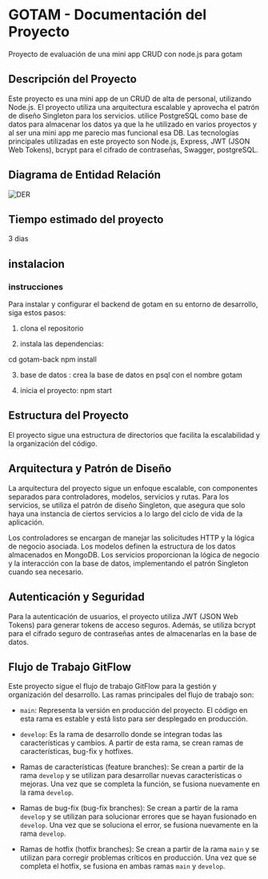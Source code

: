 # GOTAM - Documentación del Proyecto

Proyecto de evaluación de una mini app CRUD con node.js para gotam

## Descripción del Proyecto

Este proyecto es una mini app de un CRUD de alta de personal, utilizando Node.js. El proyecto utiliza una arquitectura escalable y aprovecha el patrón de diseño Singleton para los servicios. utilice PostgreSQL como base de datos para almacenar los datos ya que la he utilizado en varios proyectos y al ser una mini app me parecio mas funcional esa DB. Las tecnologías principales utilizadas en este proyecto son Node.js, Express, JWT (JSON Web Tokens), bcrypt para el cifrado de contraseñas, Swagger, postgreSQL.

## Diagrama de Entidad Relación

![DER](https://res.cloudinary.com/dqf9xgsfp/image/upload/v1694806591/samples/ecommerce/leondb_rz4v1l.png)

## Tiempo estimado del proyecto

3 dias


## instalacion

### instrucciones

Para instalar y configurar el backend de gotam en su entorno de desarrollo, siga estos pasos:

1. clona el repositorio

2. instala las dependencias:

cd gotam-back
npm install

3. base de datos :
crea la base de datos en psql con el nombre gotam

4. inicia el proyecto:
npm start

## Estructura del Proyecto

El proyecto sigue una estructura de directorios que facilita la escalabilidad y la organización del código.



## Arquitectura y Patrón de Diseño

La arquitectura del proyecto sigue un enfoque escalable, con componentes separados para controladores, modelos, servicios y rutas. Para los servicios, se utiliza el patrón de diseño Singleton, que asegura que solo haya una instancia de ciertos servicios a lo largo del ciclo de vida de la aplicación.

Los controladores se encargan de manejar las solicitudes HTTP y la lógica de negocio asociada. Los modelos definen la estructura de los datos almacenados en MongoDB. Los servicios proporcionan la lógica de negocio y la interacción con la base de datos, implementando el patrón Singleton cuando sea necesario.

## Autenticación y Seguridad

Para la autenticación de usuarios, el proyecto utiliza JWT (JSON Web Tokens) para generar tokens de acceso seguros. Además, se utiliza bcrypt para el cifrado seguro de contraseñas antes de almacenarlas en la base de datos.

## Flujo de Trabajo GitFlow

Este proyecto sigue el flujo de trabajo GitFlow para la gestión y organización del desarrollo. Las ramas principales del flujo de trabajo son:

- `main`: Representa la versión en producción del proyecto. El código en esta rama es estable y está listo para ser desplegado en producción.

- `develop`: Es la rama de desarrollo donde se integran todas las características y cambios. A partir de esta rama, se crean ramas de características, bug-fix y hotfixes.

- Ramas de características (feature branches): Se crean a partir de la rama `develop` y se utilizan para desarrollar nuevas características o mejoras. Una vez que se completa la función, se fusiona nuevamente en la rama `develop`.

- Ramas de bug-fix (bug-fix branches): Se crean a partir de la rama `develop` y se utilizan para solucionar errores que se hayan fusionado en `develop`. Una vez que se soluciona el error, se fusiona nuevamente en la rama `develop`.

- Ramas de hotfix (hotfix branches): Se crean a partir de la rama `main` y se utilizan para corregir problemas críticos en producción. Una vez que se completa el hotfix, se fusiona en ambas ramas `main` y `develop`.
